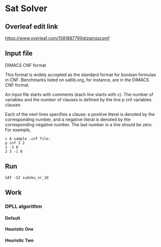 # Sat Solver

## Overleaf edit link

https://www.overleaf.com/1581887799gtzqjnqscsmf

## Input file
DIMACS CNF format

This format is widely accepted as the standard format for boolean formulas in CNF. Benchmarks listed on satlib.org, for instance, are in the DIMACS CNF format.

An input file starts with comments (each line starts with c). The number of variables and the number of clauses is defined by the line p cnf variables clauses

Each of the next lines specifies a clause: a positive literal is denoted by the corresponding number, and a negative literal is denoted by the corresponding negative number. The last number in a line should be zero. For example,

```
c A sample .cnf file.
p cnf 3 2
1 -3 0
2 3 -1 0 
```
## Run

```
SAT -S2 sudoku_nr_10
```

## Work

### DPLL algorithm

#### Default

#### Heuristic One

#### Heuristic Two